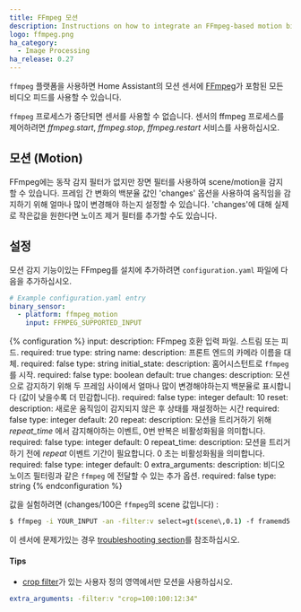 ```yaml
---
title: FFmpeg 모션
description: Instructions on how to integrate an FFmpeg-based motion binary sensor
logo: ffmpeg.png
ha_category:
  - Image Processing
ha_release: 0.27
---
```


`ffmpeg` 플랫폼을 사용하면 Home Assistant의 모션 센서에 [FFmpeg](https://www.ffmpeg.org/)가 포함된 모든 비디오 피드를 사용할 수 있습니다.

<div class='note'>

`ffmpeg` 프로세스가 중단되면 센서를 사용할 수 없습니다. 센서의 ffmpeg 프로세스를 제어하려면 *ffmpeg.start*, *ffmpeg.stop*, *ffmpeg.restart* 서비스를 사용하십시오.

</div>

## 모션 (Motion)

FFmpeg에는 동작 감지 필터가 없지만 장면 필터를 사용하여 scene/motion을 감지 할 수 있습니다. 프레임 간 변화의 백분율 값인 'changes' 옵션을 사용하여 움직임을 감지하기 위해 얼마나 많이 변경해야 하는지 설정할 수 있습니다. 'changes'에 대해 실제로 작은값을 원한다면 노이즈 제거 필터를 추가할 수도 있습니다.

## 설정

모션 감지 기능이있는 FFmpeg를 설치에 추가하려면 `configuration.yaml` 파일에 다음을 추가하십시오.

```yaml
# Example configuration.yaml entry
binary_sensor:
  - platform: ffmpeg_motion
    input: FFMPEG_SUPPORTED_INPUT
```

{% configuration %}
input:
  description: FFmpeg 호환 입력 파일. 스트림 또는 피드.
  required: true
  type: string
name:
  description: 프론트 엔드의 카메라 이름을 대체.
  required: false
  type: string
initial_state:
  description: 홈어시스턴트로 `ffmpeg`를 시작.
  required: false
  type: boolean
  default: true
changes:
  description: 모션으로 감지하기 위해 두 프레임 사이에서 얼마나 많이 변경해야하는지 백분율로 표시합니다 (값이 낮을수록 더 민감합니다).
  required: false
  type: integer
  default: 10
reset:
  description: 새로운 움직임이 감지되지 않은 후 상태를 재설정하는 시간
  required: false
  type: integer
  default: 20
repeat:
  description: 모션을 트리거하기 위해 *repeat_time* 에서 감지해야하는 이벤트, 0번 반복은 비활성화됨을 의미합니다.
  required: false
  type: integer
  default: 0
repeat_time:
  description: 모션을 트리거하기 전에 *repeat* 이벤트 기간이 필요합니다. 0 초는 비활성화됨을 의미합니다.
  required: false
  type: integer
  default: 0
extra_arguments:
  description: 비디오 노이즈 필터링과 같은 `ffmpeg` 에 전달할 수 있는 추가 옵션.
  required: false
  type: string
{% endconfiguration %}

값을 실험하려면 (changes/100은 `ffmpeg`의 scene 값입니다) :

```bash
$ ffmpeg -i YOUR_INPUT -an -filter:v select=gt(scene\,0.1) -f framemd5 -
```

이 센서에 문제가있는 경우 [troubleshooting section](/integrations/ffmpeg/#troubleshooting)를 참조하십시오.

#### Tips

- [crop filter](https://ffmpeg.org/ffmpeg-filters.html#crop)가 있는 사용자 정의 영역에서만 모션을 사용하십시오.

```yaml
extra_arguments: -filter:v "crop=100:100:12:34"
```
